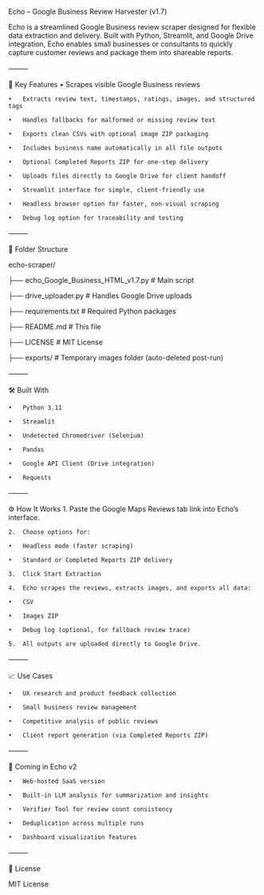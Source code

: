 Echo – Google Business Review Harvester (v1.7)

Echo is a streamlined Google Business review scraper designed for flexible data extraction and delivery. Built with Python, Streamlit, and Google Drive integration, Echo enables small businesses or consultants to quickly capture customer reviews and package them into shareable reports.

⸻

🚀 Key Features
	•	Scrapes visible Google Business reviews
 
	•	Extracts review text, timestamps, ratings, images, and structured tags
 
	•	Handles fallbacks for malformed or missing review text
 
	•	Exports clean CSVs with optional image ZIP packaging
 
	•	Includes business name automatically in all file outputs
 
	•	Optional Completed Reports ZIP for one-step delivery
 
	•	Uploads files directly to Google Drive for client handoff
 
	•	Streamlit interface for simple, client-friendly use
 
	•	Headless browser option for faster, non-visual scraping
 
	•	Debug log option for traceability and testing

⸻

📂 Folder Structure

echo-scraper/

├── echo_Google_Business_HTML_v1.7.py   # Main script

├── drive_uploader.py                    # Handles Google Drive uploads

├── requirements.txt                     # Required Python packages

├── README.md                            # This file

├── LICENSE                              # MIT License

├── exports/                             # Temporary images folder (auto-deleted post-run)


⸻

🛠️ Built With

	•	Python 3.11
 
	•	Streamlit
 
	•	Undetected Chromedriver (Selenium)
 
	•	Pandas
 
	•	Google API Client (Drive integration)
 
	•	Requests

⸻

⚙️ How It Works
	1.	Paste the Google Maps Reviews tab link into Echo’s interface.
 
	2.	Choose options for:
 
	•	Headless mode (faster scraping)
 
	•	Standard or Completed Reports ZIP delivery
 
	3.	Click Start Extraction
 
	4.	Echo scrapes the reviews, extracts images, and exports all data:
 
	•	CSV
 
	•	Images ZIP
 
	•	Debug log (optional, for fallback review trace)
 
	5.	All outputs are uploaded directly to Google Drive.

⸻

📈 Use Cases

	•	UX research and product feedback collection
 
	•	Small business review management
 
	•	Competitive analysis of public reviews
 
	•	Client report generation (via Completed Reports ZIP)

⸻

🔮 Coming in Echo v2

	•	Web-hosted SaaS version
 
	•	Built-in LLM analysis for summarization and insights
 
	•	Verifier Tool for review count consistency
 
	•	Deduplication across multiple runs
 
	•	Dashboard visualization features

⸻

📄 License

MIT License

